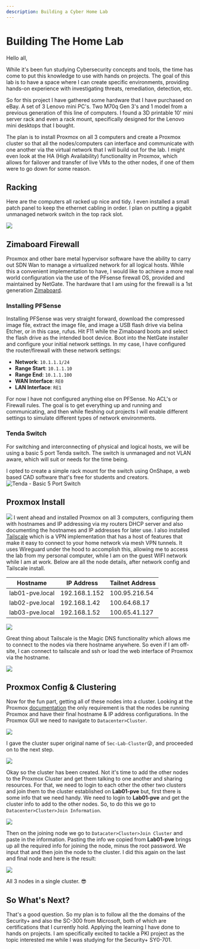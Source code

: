 ```yaml
---
description: Building a Cyber Home Lab
---
```


# Building The Home Lab

Hello all,

While it's been fun studying Cybersecurity concepts and tools, the time has come to put this knowledge to use with hands on projects. The goal of this lab is to have a space where I can create specific environments, providing hands-on experience with investigating threats, remediation, detection, etc.

So for this project I have gathered some hardware that I have purchased on eBay. A set of 3 Lenovo mini PC's. Two M70q Gen 3's and 1 model from a previous generation of this line of computers. I found a 3D printable 10' mini server rack and even a rack mount, specifically designed for the Lenovo mini desktops that I bought.

The plan is to install Proxmox on all 3 computers and create a Proxmox cluster so that all the nodes/computers can interface and communicate with one another via the virtual network that I will build out for the lab. I might even look at the HA (High Availability) functionality in Proxmox, which allows for failover and transfer of live VMs to the other nodes, if one of them were to go down for some reason.

## Racking

Here are the computers all racked up nice and tidy. I even installed a small patch panel to keep the ethernet cabling in order. I plan on putting a gigabit unmanaged network switch in the top rack slot.

![](img/5743927c9d55dea7cbdeda8da0ae65ce.png)

## Zimaboard Firewall

Proxmox and other bare metal hypervisor software have the ability to carry out SDN Wan to manage a virtualized network for all logical hosts. While this a convenient implementation to have, I would like to achieve a more real world configuration via the use of the PFsense firewall OS, provided and maintained by NetGate. The hardware that I am using for the firewall is a 1st generation [Zimaboard](https://shop.zimaboard.com/).

### Installing PFSense

Installing PFSense was very straight forward, download the compressed image file, extract the image file, and image a USB flash drive via belina Etcher, or in this case, rufus. Hit F11 while the Zimaboard boots and select the flash drive as the intended boot device. Boot into the NetGate installer and configure your initial network settings. In my case, I have configured the router/firewall with these network settings:

- **Network**: `10.1.1.1/24`
- **Range Start**: `10.1.1.10`
- **Range End**: `10.1.1.100`
- **WAN Interface**: `RE0`
- **LAN Interface**: `RE1`

For now I have not configured anything else on PFSense. No ACL's or Firewall rules. The goal is to get everything up and running and communicating, and then while fleshing out projects I will enable different settings to simulate different types of network environments.

### Tenda Switch

For switching and interconnecting of physical and logical hosts, we will be using a basic 5 port Tenda switch. The switch is unmanaged and not VLAN aware, which will suit or needs for the time being.

I opted to create a simple rack mount for the switch using OnShape, a web based CAD software that's free for students and creators.
![Tenda - Basic 5 Port Switch](img/tenda-switch.jpg)

## Proxmox Install

![](img/5629a04db95d04845337d0b233d9243f.png)
I went ahead and installed Proxmox on all 3 computers, configuring them with hostnames and IP addressing via my routers DHCP server and also documenting the hostnames and IP addresses for later use. I also installed [Tailscale](https://tailscale.com/) which is a VPN implementation that has a host of features that make it easy to connect to your home network via mesh VPN tunnels. It uses Wireguard under the hood to accomplish this, allowing me to access the lab from my personal computer, while I am on the guest WIFI network while I am at work. Below are all the node details, after network config and Tailscale install.

| Hostname        | IP Address    | Tailnet Address |
| --------------- | ------------- | --------------- |
| lab01-pve.local | 192.168.1.152 | 100.95.216.54   |
| lab02-pve.local | 192.168.1.42  | 100.64.68.17    |
| lab03-pve.local | 192.168.1.52  | 100.65.41.127   |

![](img/8b425a19f800f16119a885e56a6c0d97.png)

Great thing about Tailscale is the Magic DNS functionality which allows me to connect to the nodes via there hostname anywhere. So even if I am off-site, I can connect to tailscale and ssh or load the web interface of Proxmox via the hostname.

![](img/aee446c7cd8914aec6aca94545b87ce8.png)

## Proxmox Config & Clustering

Now for the fun part, getting all of these nodes into a cluster. Looking at the Proxmox [documentation](https://pve.proxmox.com/pve-docs/pve-admin-guide.html#chapter_pvecm) the only requirement is that the nodes be running Proxmox and have their final hostname & IP address configurations. In the Proxmox GUI we need to navigate to `Datacenter>Cluster`.

![](img/64a20bad6babb4785713d4ee1c65d349.png)

I gave the cluster super original name of `Sec-Lab-Cluster`😜, and proceeded on to the next step.

![](img/58a5f5a094c107c012ec9308ddfb46fc.png)

Okay so the cluster has been created. Not it's time to add the other nodes to the Proxmox Cluster and get them talking to one another and sharing resources. For that, we need to login to each other the other two clusters and join them to the cluster established on **Lab01-pve** but, first there is some info that we need handy. We need to login to **Lab01-pve** and get the cluster info to add to the other nodes. So, to do this we go to `Datacenter>Cluster>Join Information`.

![](img/195f3e190385fd59007cef7e1ac2bee6.png)

Then on the joining node we go to `Datacater>Cluster>Join Cluster` and paste in the information. Pasting the info we copied from **Lab01-pve** brings up all the required info for joining the node, minus the root password. We input that and then join the node to the cluster. I did this again on the last and final node and here is the result:

![](img/53852baf5ef6b7bff47e744e1b37bae5.png)

All 3 nodes in a single cluster. 😎

## So What's Next?

That's a good question. So my plan is to follow all the the domains of the Security+ and also the SC-300 from Microsoft, both of which are certifications that I currently hold. Applying the learning I have done to hands on projects. I am specifically excited to tackle a PKI project as the topic interested me while I was studying for the Security+ SY0-701. 